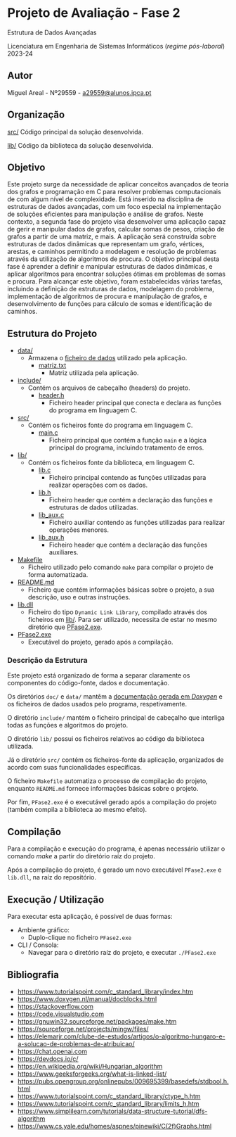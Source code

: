 # Projeto de Avaliação - Fase 2

Estrutura de Dados Avançadas

Licenciatura em Engenharia de Sistemas Informáticos (*regime pós-laboral*) 2023-24

## Autor
Miguel Areal - Nº29559 - a29559@alunos.ipca.pt

## Organização
[src/](./src/)  Código principal da solução desenvolvida.

[lib/](./lib/)  Código da biblioteca da solução desenvolvida.

## Objetivo
Este projeto surge da necessidade de aplicar conceitos avançados de teoria dos grafos e programação em C para resolver problemas computacionais de com algum nível de complexidade.
Está inserido na disciplina de estruturas de dados avançadas, com um foco especial na implementação de soluções eficientes para manipulação e análise de grafos.
Neste contexto, a segunda fase do projeto visa desenvolver uma aplicação capaz de gerir e manipular dados de grafos, calcular somas de pesos, criação de grafos a partir de uma matriz, e mais.
A aplicação será construída sobre estruturas de dados dinâmicas que representam um grafo, vértices, arestas, e caminhos permitindo a modelagem e resolução de problemas através da utilização de algoritmos de procura.
O objetivo principal desta fase é aprender a definir e manipular estruturas de dados dinâmicas, e aplicar algoritmos para encontrar soluções ótimas em problemas de somas e procura.
Para alcançar este objetivo, foram estabelecidas várias tarefas, incluindo a definição de estruturas de dados, modelagem do problema, implementação de algoritmos de procura e manipulação de grafos, e desenvolvimento de funções para cálculo de somas e identificação de caminhos.

  
## Estrutura do Projeto
-   [data/](./data)
    -   Armazena o [ficheiro de dados](./data/matriz.txt) utilizado pela aplicação.
        -  [matriz.txt](./data/matriz.txt)
            -   Matriz utilizada pela aplicação.
-   [include/](./include)
    -   Contém os arquivos de cabeçalho (headers) do projeto.
        -   [header.h](./include/header.h)
            -   Ficheiro header principal que conecta e declara as funções do programa em linguagem C.
-   [src/](./src)
    -   Contém os ficheiros fonte do programa em linguagem C.
        -   [main.c](./src/main.c)
            -   Ficheiro principal que contém a função `main` e a lógica principal do programa, incluindo tratamento de erros.
-   [lib/](./lib)
    -   Contém os ficheiros fonte da biblioteca, em linguagem C.
        -   [lib.c](./lib/lib.c)
            -   Ficheiro principal contendo as funções utilizadas para realizar operações com os dados.
        -   [lib.h](./lib/lib.h)
            -   Ficheiro header que contém a declaração das funções e estruturas de dados utilizadas.
        -   [lib_aux.c](./lib/lib_aux.c)
            -   Ficheiro auxiliar contendo as funções utilizadas para realizar operações menores.
        -   [lib_aux.h](./lib/lib_aux.h)
            -   Ficheiro header que contém a declaração das funções auxiliares.               
-   [Makefile](Makefile)
    -   Ficheiro utilizado pelo comando `make` para compilar o projeto de forma automatizada.
-   [README.md](README.md)
    -   Ficheiro que contém informações básicas sobre o projeto, a sua descrição, uso e outras instruções.
-   [lib.dll](lib.dll)
    -   Ficheiro do tipo `Dynamic Link Library`, compilado através dos ficheiros em [lib/](./lib). Para ser utilizado, necessita de estar no mesmo diretório que [PFase2.exe](PFase2.exe).
-   [PFase2.exe](PFase2.exe)
    -   Executável do projeto, gerado após a compilação.

### Descrição da Estrutura

Este projeto está organizado de forma a separar claramente os componentes do código-fonte, dados e documentação.

Os diretórios `doc/` e `data/` mantêm a [documentação gerada em *Doxygen*](doc/html/index.html) e os ficheiros de dados usados pelo programa, respetivamente.

O diretório `include/` mantém o ficheiro principal de cabeçalho que interliga todas as funções e algoritmos do projeto.

O diretório `lib/` possui os ficheiros relativos ao código da biblioteca utilizada. 

Já o diretório `src/` contém os ficheiros-fonte da aplicação, organizados de acordo com suas funcionalidades específicas.

O ficheiro `Makefile` automatiza o processo de compilação do projeto, enquanto `README.md` fornece informações básicas sobre o projeto.

Por fim, `PFase2.exe` é o executável gerado após a compilação do projeto (também compila a biblioteca ao mesmo efeito).
  
## Compilação
Para a compilação e execução do programa, é apenas necessário utilizar o comando *make* a partir do diretório raíz do projeto.

Após a compilação do projeto, é gerado um novo executável `PFase2.exe` e `lib.dll`, na raíz do repositório.
## Execução / Utilização
Para executar esta aplicação, é possível de duas formas:
- Ambiente gráfico:
  - Duplo-clique no ficheiro `PFase2.exe`
- CLI / Consola:
  - Navegar para o diretório raíz do projeto, e executar `./PFase2.exe`

## Bibliografia
- https://www.tutorialspoint.com/c_standard_library/index.htm
- https://www.doxygen.nl/manual/docblocks.html
- https://stackoverflow.com
- https://code.visualstudio.com
- https://gnuwin32.sourceforge.net/packages/make.htm
- https://sourceforge.net/projects/mingw/files/
- https://elemarjr.com/clube-de-estudos/artigos/o-algoritmo-hungaro-e-a-solucao-de-problemas-de-atribuicao/
- https://chat.openai.com
- https://devdocs.io/c/
- https://en.wikipedia.org/wiki/Hungarian_algorithm
- https://www.geeksforgeeks.org/what-is-linked-list/
- https://pubs.opengroup.org/onlinepubs/009695399/basedefs/stdbool.h.html
- https://www.tutorialspoint.com/c_standard_library/ctype_h.htm
- https://www.tutorialspoint.com/c_standard_library/limits_h.htm
- https://www.simplilearn.com/tutorials/data-structure-tutorial/dfs-algorithm
- https://www.cs.yale.edu/homes/aspnes/pinewiki/C(2f)Graphs.html 

